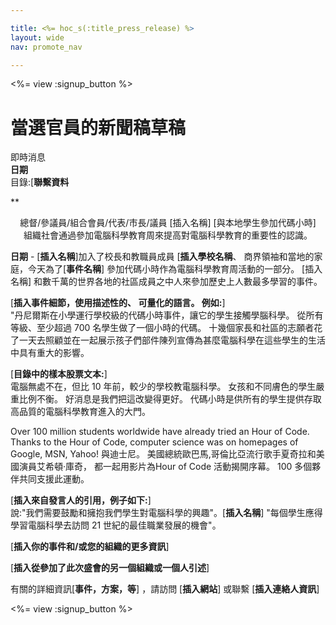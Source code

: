 ```yaml
---

title: <%= hoc_s(:title_press_release) %>
layout: wide
nav: promote_nav

---
```


<%= view :signup_button %>

# 當選官員的新聞稿草稿

即時消息  
**日期**  
目錄:[**聯繫資料**  
  


**

<center>
  總督/參議員/組合會員/代表/市長/議員 [插入名稱] [與本地學生參加代碼小時]</strong> <br /> 組織社會通過參加電腦科學教育周來提高對電腦科學教育的重要性的認識。
</center>

  
  
</p> 

**日期** - [**插入名稱**]加入了校長和教職員成員 [**插入學校名稱**、 商界領袖和當地的家庭，今天為了[**事件名稱**] 參加代碼小時作為電腦科學教育周活動的一部分。 [插入名稱] 和數千萬的世界各地的社區成員之中人來參加歷史上人數最多學習的事件。

[**插入事件細節，使用描述性的、 可量化的語言。 例如:**]   
"丹尼爾斯在小學運行學校級的代碼小時事件，讓它的學生接觸學腦科學。 從所有等級、至少超過 700 名學生做了一個小時的代碼。 十幾個家長和社區的志願者花了一天去照顧並在一起展示孩子們部件陳列宣傳為甚麼電腦科學在這些學生的生活中具有重大的影響。

[**目錄中的樣本股票文本:**]   
電腦無處不在，但比 10 年前，較少的學校教電腦科學。 女孩和不同膚色的學生嚴重比例不衡。 好消息是我們把這改變得更好。 代碼小時是供所有的學生提供存取高品質的電腦科學教育進入的大門。

Over 100 million students worldwide have already tried an Hour of Code. Thanks to the Hour of Code, computer science was on homepages of Google, MSN, Yahoo! 與迪士尼。 美國總統歐巴馬,哥倫比亞流行歌手夏奇拉和美國演員艾希頓·庫奇， 都一起用影片為Hour of Code 活動揭開序幕。 100 多個夥伴共同支援此運動。

[**插入來自發言人的引用，例子如下:**]   
說:"我們需要鼓勵和擁抱我們學生對電腦科學的興趣"。[**插入名稱**] "每個學生應得學習電腦科學去訪問 21 世紀的最佳職業發展的機會"。

[**插入你的事件和/或您的組織的更多資訊**]

[**插入從參加了此次盛會的另一個組織或一個人引述**]

有關的詳細資訊[**事件，方案，等**] ，請訪問 [**插入網站**] 或聯繫 [**插入連絡人資訊**]

  
  


<%= view :signup_button %>